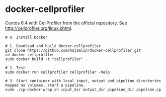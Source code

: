 docker-cellprofiler
===================

Centos 6.4 with CellProfiler from the official repository. See http://cellprofiler.org/linux.shtml.

```
# 0. Install Docker

# 1. Download and build docker-cellprofiler
git clone https://github.com/hajaalin/docker-cellprofiler.git
cd docker-cellprofiler
sudo docker build -t "cellprofiler" .

# 2. Test
sudo docker run cellprofiler cellprofiler -help

# 3. Start container with local input, output and pipeline directories mapped as volumes, start a pipeline.
sudo ./cp-docker-wrap.sh input_dir output_dir pipeline_dir pipeline.cp
```
